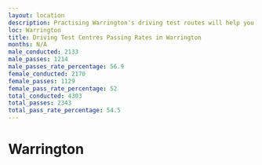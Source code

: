 ```yaml
---
layout: location
description: Practising Warrington's driving test routes will help you become more confident in your gear-changing abilities.
loc: Warrington
title: Driving Test Centres Passing Rates in Warrington
months: N/A
male_conducted: 2133
male_passes: 1214
male_passes_rate_percentage: 56.9
female_conducted: 2170
female_passes: 1129
female_pass_rate_percentage: 52
total_conducted: 4303
total_passes: 2343
total_pass_rate_percentage: 54.5
---
```


# Warrington
